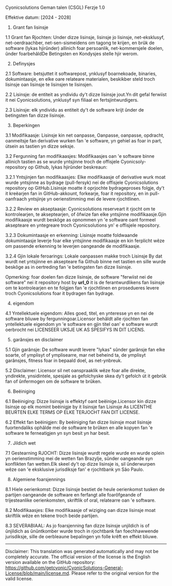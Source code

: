 Cyonicsolutions Geman talen (CSGL)
Ferzje 1.0

Effektive datum: [2024 - 2028]

1. Grant fan lisinsje

1.1 Grant fan Rjochten: Under dizze lisinsje, lisinsje jo lisinsje, net-eksklusyf, net-oerdraachber, net-sen-sismeidens om tagong te krijen, en brûk de software (lykas hjirûnder) allinich foar persoanlik, net-kommersjele doelen, ûnder foarbehâldDe Betingsten en Kondysjes stelle hjir werom.

2. Definysjes

2.1 Software: betsjuttet it softwarepost, ynklusyf boarnekoade, binaries, dokumintaasje, en elke oare relateare materialen, beskikber steld troch lisinsje oan lisinsje te lisinsjen te lisinsjen.

2.2 Lisinsje: de entiteit as yndividu dy't dizze lisinsje jout.Yn dit gefal ferwiist it nei Cyonicsolutions, ynklusyf syn filiaal en fertsjintwurdigers.

2.3 Lisinsje: elk yndividu as entiteit dy't de software krijt ûnder de betingsten fan dizze lisinsje.

3. Beperkingen

3.1 Modifikaasje: Lisinsje kin net oanpasse, Oanpasse, oanpasse, opdracht, oanmeitsje fan derivative wurken fan 'e software, yn gehiel as foar in part, útsein as tastien yn dizze seksje.

3.2 Fergunning fan modifikaasjes: Modifikaasjes oan 'e software binne allinich tastien as se wurde yntsjinne troch de offisjele Cyonicsoly-repository op Github, lykas hjirûnder beskreaun:

3.2.1 Yntsjinjen fan modifikaasjes: Elke modifikaasje of derivative wurk moat wurde yntsjinne as bydrage (pull-fersyk) nei de offisjele Cyonicsolutions repository op GitHub.Lisinsje moatte it oprjochte bydrageproses folgje, dy't it kreëarjen fan in GitHub-akkount, forkearje, foar it repository, en in pull-oanfraach yntsjinje yn oerienstimming mei de levere rjochtlinen.

3.2.2 Review en akseptaasje: Cyonicsolutions reserveart it rjocht om te kontrolearjen, te akseptearjen, of ôfwize fan elke yntsjinne modifikaasje.Gjin modifikaasje wurdt beskôge as opnommen yn 'e software oant formeel aksepteare en yntegreare troch Cyonicsolutions yn' e offisjele repository.

3.2.3 Dokumintaasje en erkenning: Lisinsje moatte foldwaande dokumintaasje leverje foar elke yntsjinne modifikaasje en kin ferplicht wêze om passende erkenning te leverjen oangeande de modifikaasje.

3.2.4 Gjin lokale feroarings: Lokale oanpassen makke troch Lisinsje By dat wurdt net yntsjinne en aksepteare fia Github binne net tastien en sille wurde beskôge as in oertreding fan 'e betingsten fan dizze lisinsje.

Opmerking: foar doelen fan dizze lisinsje, de software "ferwiist nei de software" nei it repository host by __url_0__ it is de ferantwurdlikens fan lisinsje om te kontrolearjen en te folgjen fan 'e rjochtlinen en prosedueres levere troch Cyonicsolutions foar it bydragen fan bydrage.

4. eigendom

4.1 Yntellektuele eigendom: Alles goed, titel, en ynteresse yn en nei de software bliuwe by fergunningoar.Licensor behâldt alle rjochten fan yntellektuele eigendom yn 'e software en gjin titel oan' e software wurdt oerbrocht nei LICENSEER UKSJE UK AS SPESIFYS IN DIT LICENS.

5. garânsjes en disclaimer

5.1 Gjin garânsje: De software wurdt levere "lykas" sûnder garânsje fan elke soarte, of ymplisyt of ymplisearre, mar net beheind ta, de ymplisyt garânsjes, fitness foar in bepaald doel, as net-ynbreuk.

5.2 Disclaimer: Licensor sil net oanspraaklik wêze foar alle direkte, yndirekte, ynsidintele, spesjale as gefolchyske skea dy't gefolch út it gebrûk fan of ûnfermogen om de software te brûken.

6. Beëiniging

6.1 Beëiniging: Dizze lisinsje is effektyf oant beëinige.Licensor kin dizze lisinsje op elk momint beëinigje by it lisinsje fan Lisinsje As LICENTHE BEURTEN ELKE TERMS OP ELKE TERJOCHT FAN DIT LICENSE.

6.2 Effekt fan beëinigjen: By beëiniging fan dizze lisinsje moat lisinsje fuortendaliks ophâlde mei de software te brûken en alle kopyen fan 'e software te ferneatigjen yn syn besit yn har besit.

7. Jildich wet

7.1 Gestearning RJOCHT: Dizze lisinsje wurdt regele wurde en wurde oplein yn oerienstimming mei de wetten fan Brazylje, sûnder oangeande syn konflikten fan wetten.Elk skeel dy't op dizze lisinsje is, sil ûnderwurpen wêze oan 'e eksklusive jurisdiksje fan' e rjochtbank yn São Paulo.

8. Algemiene foarsjennings

8.1 Hiele oerienkomst: Dizze lisinsje bestiet de heule oerienkomst tusken de partijen oangeande de software en ferfangt alle foarôfgeande of trijesteanlike oerienkomsten, skriftlik of oral, relatearre oan 'e software.

8.2 Modifikaasjes: Elke modifikaasje of wiziging oan dizze lisinsje moat skriftlik wêze en tekene troch beide partijen.

8.3 SEVERABIAAL: As jo ​​foarsjenning fan dizze lisinsje unjildich is of ûnjildich as ûnûntkomber wurde troch in rjochtbank fan foechhawwende jurisdiksje, sille de oerbleaune bepalingen yn folle krêft en effekt bliuwe.

---
Disclaimer: This translation was generated automatically and may not be completely accurate. The official version of the license is the English version available on the GitHub repository: https://github.com/getcyonic/CyonicSolutions-General-License/blob/main/license.md. Please refer to the original version for the valid license.